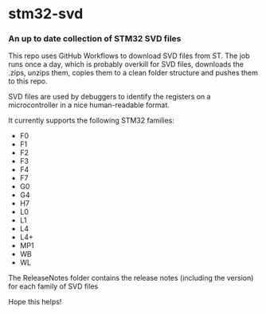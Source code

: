 # stm32-svd
### An up to date collection of STM32 SVD files

This repo uses GitHub Workflows to download SVD files from ST.  The job runs once a day, which is probably overkill for SVD files, downloads the .zips, unzips them, copies them to a clean folder structure and pushes them to this repo.

SVD files are used by debuggers to identify the registers on a microcontroller in a nice human-readable format.

It currently supports the following STM32 families:
- F0
- F1
- F2
- F3
- F4
- F7
- G0
- G4
- H7
- L0
- L1
- L4
- L4+
- MP1
- WB
- WL

The ReleaseNotes folder contains the release notes (including the version) for each family of SVD files

Hope this helps!
